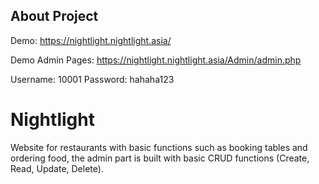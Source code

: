 ## About Project
Demo: https://nightlight.nightlight.asia/

Demo Admin Pages: https://nightlight.nightlight.asia/Admin/admin.php

Username: 10001
Password: hahaha123
# Nightlight
Website for restaurants with basic functions such as booking tables and ordering food, the admin part is built with basic CRUD functions (Create, Read, Update, Delete).
